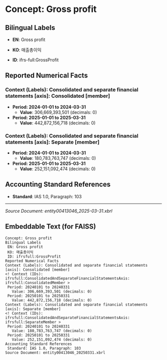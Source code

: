 # Concept: Gross profit

## Bilingual Labels
- **EN**: Gross profit
- **KO**: 매출총이익

- **ID**: ifrs-full:GrossProfit

## Reported Numerical Facts

### **Context (Labels): Consolidated and separate financial statements [axis]: Consolidated [member]**
<!-- Context (IDs): ifrs-full:ConsolidatedAndSeparateFinancialStatementsAxis: ifrs-full:ConsolidatedMember -->
- **Period: 2024-01-01 to 2024-03-31**
  - **Value**: 306,669,393,501 (decimals: 0)
- **Period: 2025-01-01 to 2025-03-31**
  - **Value**: 442,872,156,718 (decimals: 0)

### **Context (Labels): Consolidated and separate financial statements [axis]: Separate [member]**
<!-- Context (IDs): ifrs-full:ConsolidatedAndSeparateFinancialStatementsAxis: ifrs-full:SeparateMember -->
- **Period: 2024-01-01 to 2024-03-31**
  - **Value**: 180,783,763,747 (decimals: 0)
- **Period: 2025-01-01 to 2025-03-31**
  - **Value**: 252,151,092,474 (decimals: 0)

## Accounting Standard References
- **Standard**: IAS 1.0, Paragraph: 103

---
*Source Document: entity00413046_2025-03-31.xbrl*
## Embeddable Text (for FAISS)
```text
Concept: Gross profit
Bilingual Labels
 EN: Gross profit
 KO: 매출총이익
 ID: ifrsfull:GrossProfit
Reported Numerical Facts
Context (Labels): Consolidated and separate financial statements [axis]: Consolidated [member]
<! Context (IDs): ifrsfull:ConsolidatedAndSeparateFinancialStatementsAxis: ifrsfull:ConsolidatedMember >
 Period: 20240101 to 20240331
   Value: 306,669,393,501 (decimals: 0)
 Period: 20250101 to 20250331
   Value: 442,872,156,718 (decimals: 0)
Context (Labels): Consolidated and separate financial statements [axis]: Separate [member]
<! Context (IDs): ifrsfull:ConsolidatedAndSeparateFinancialStatementsAxis: ifrsfull:SeparateMember >
 Period: 20240101 to 20240331
   Value: 180,783,763,747 (decimals: 0)
 Period: 20250101 to 20250331
   Value: 252,151,092,474 (decimals: 0)
Accounting Standard References
 Standard: IAS 1.0, Paragraph: 103
Source Document: entity00413046_20250331.xbrl
```